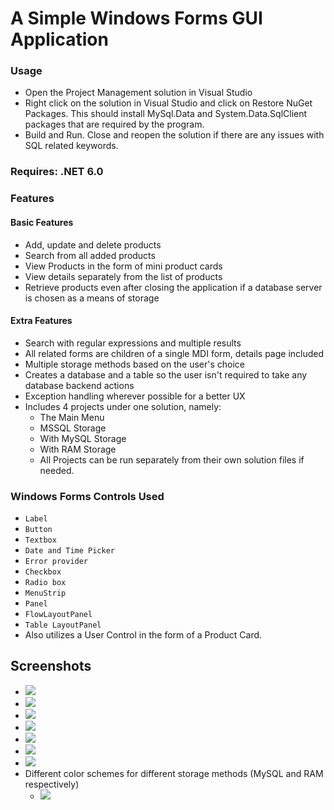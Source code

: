 # A Simple Windows Forms GUI Application

### Usage
- Open the Project Management solution in Visual Studio
- Right click on the solution in Visual Studio and click on Restore NuGet Packages. This should install MySql.Data and System.Data.SqlClient packages that are required by the program.
- Build and Run. Close and reopen the solution if there are any issues with SQL related keywords.
### Requires: .NET 6.0

### Features
#### Basic Features
- Add, update and delete products
- Search from all added products
- View Products in the form of mini product cards
- View details separately from the list of products
- Retrieve products even after closing the application if a database server is chosen as a means of storage

#### Extra Features
- Search with regular expressions and multiple results
- All related forms are children of a single MDI form, details page included
- Multiple storage methods based on the user's choice
- Creates a database and a table so the user isn't required to take any database backend actions
- Exception handling wherever possible for a better UX
- Includes 4 projects under one solution, namely:
	- The Main Menu
	- MSSQL Storage
	- With MySQL Storage
	- With RAM Storage
	- All Projects can be run separately from their own solution files if needed.


### Windows Forms Controls Used
- `Label`
- `Button`
- `Textbox`
- `Date and Time Picker`
- `Error provider`
- `Checkbox`
- `Radio box`
- `MenuStrip`
- `Panel`
- `FlowLayoutPanel`
- `Table LayoutPanel`
- Also utilizes a User Control in the form of a Product Card.

## Screenshots
- <img src="https://i.imgur.com/BhzcpIB.png"/>
- <img src="https://i.imgur.com/Ptl5mpo.png"/>
- <img src="https://i.imgur.com/1WpWZa3.png"/>
- <img src="https://i.imgur.com/IbHNe70.png"/>
- <img src="https://i.imgur.com/reVac0a.png"/>
- <img src="https://i.imgur.com/u1Lcupv.png"/>
- <img src="https://i.imgur.com/Ua81zwa.png"/>
- Different color schemes for different storage methods (MySQL and RAM respectively) 
	- <img src="https://i.imgur.com/sGV1gqN.png"/>




